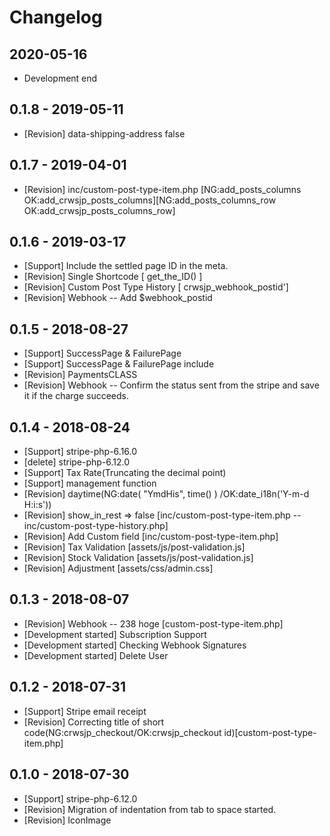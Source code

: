# Changelog

## 2020-05-16
* Development end

## 0.1.8 - 2019-05-11
* [Revision]           data-shipping-address false

## 0.1.7 - 2019-04-01
* [Revision]            inc/custom-post-type-item.php  [NG:add_posts_columns OK:add_crwsjp_posts_columns][NG:add_posts_columns_row OK:add_crwsjp_posts_columns_row]

## 0.1.6 - 2019-03-17
* [Support]             Include the settled page ID in the meta.
* [Revision]            Single Shortcode [ get_the_ID() ]
* [Revision]            Custom Post Type History [ crwsjp_webhook_postid']
* [Revision]            Webhook -- Add $webhook_postid

## 0.1.5 - 2018-08-27
* [Support]             SuccessPage & FailurePage
* [Support]             SuccessPage & FailurePage include
* [Revision]            PaymentsCLASS
* [Revision]            Webhook -- Confirm the status sent from the stripe and save it if the charge succeeds.

## 0.1.4 - 2018-08-24
* [Support]             stripe-php-6.16.0
* [delete]              stripe-php-6.12.0
* [Support]             Tax Rate(Truncating the decimal point)
* [Support]             management function
* [Revision]            daytime(NG:date( "YmdHis", time() ) /OK:date_i18n('Y-m-d H:i:s'))
* [Revision]            show_in_rest => false [inc/custom-post-type-item.php -- inc/custom-post-type-history.php]
* [Revision]            Add Custom field [inc/custom-post-type-item.php]
* [Revision]            Tax Validation [assets/js/post-validation.js]
* [Revision]            Stock Validation [assets/js/post-validation.js]
* [Revision]            Adjustment [assets/css/admin.css]

## 0.1.3 - 2018-08-07
* [Revision]            Webhook -- 238 hoge [custom-post-type-item.php]
* [Development started] Subscription Support
* [Development started] Checking Webhook Signatures
* [Development started] Delete User

## 0.1.2 - 2018-07-31
* [Support]             Stripe email receipt
* [Revision]            Correcting title of short code(NG:crwsjp_checkout/OK:crwsjp_checkout id)[custom-post-type-item.php]

## 0.1.0 - 2018-07-30
* [Support]             stripe-php-6.12.0
* [Revision]            Migration of indentation from tab to space started.
* [Revision]            IconImage
